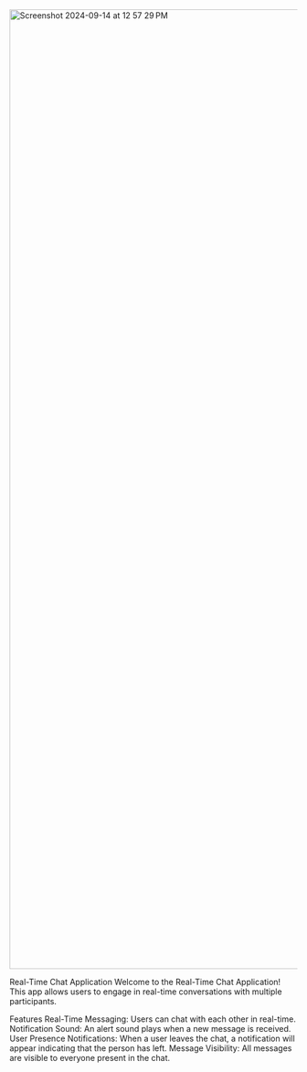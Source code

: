 <img width="1680" alt="Screenshot 2024-09-14 at 12 57 29 PM" src="https://github.com/user-attachments/assets/0467296b-0aba-49ec-9636-5c07c7353bd5">

Real-Time Chat Application
Welcome to the Real-Time Chat Application! This app allows users to engage in real-time conversations with multiple participants.

Features
Real-Time Messaging: Users can chat with each other in real-time.
Notification Sound: An alert sound plays when a new message is received.
User Presence Notifications: When a user leaves the chat, a notification will appear indicating that the person has left.
Message Visibility: All messages are visible to everyone present in the chat.

